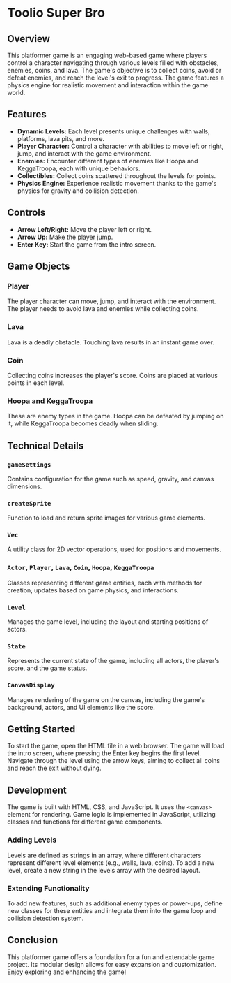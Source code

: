 # Toolio Super Bro

## Overview
This platformer game is an engaging web-based game where players control a character navigating through various levels filled with obstacles, enemies, coins, and lava. The game's objective is to collect coins, avoid or defeat enemies, and reach the level's exit to progress. The game features a physics engine for realistic movement and interaction within the game world.

## Features
- **Dynamic Levels:** Each level presents unique challenges with walls, platforms, lava pits, and more.
- **Player Character:** Control a character with abilities to move left or right, jump, and interact with the game environment.
- **Enemies:** Encounter different types of enemies like Hoopa and KeggaTroopa, each with unique behaviors.
- **Collectibles:** Collect coins scattered throughout the levels for points.
- **Physics Engine:** Experience realistic movement thanks to the game's physics for gravity and collision detection.

## Controls
- **Arrow Left/Right:** Move the player left or right.
- **Arrow Up:** Make the player jump.
- **Enter Key:** Start the game from the intro screen.

## Game Objects
### Player
The player character can move, jump, and interact with the environment. The player needs to avoid lava and enemies while collecting coins.

### Lava
Lava is a deadly obstacle. Touching lava results in an instant game over.

### Coin
Collecting coins increases the player's score. Coins are placed at various points in each level.

### Hoopa and KeggaTroopa
These are enemy types in the game. Hoopa can be defeated by jumping on it, while KeggaTroopa becomes deadly when sliding.

## Technical Details
### `gameSettings`
Contains configuration for the game such as speed, gravity, and canvas dimensions.

### `createSprite`
Function to load and return sprite images for various game elements.

### `Vec`
A utility class for 2D vector operations, used for positions and movements.

### `Actor`, `Player`, `Lava`, `Coin`, `Hoopa`, `KeggaTroopa`
Classes representing different game entities, each with methods for creation, updates based on game physics, and interactions.

### `Level`
Manages the game level, including the layout and starting positions of actors.

### `State`
Represents the current state of the game, including all actors, the player's score, and the game status.

### `CanvasDisplay`
Manages rendering of the game on the canvas, including the game's background, actors, and UI elements like the score.

## Getting Started
To start the game, open the HTML file in a web browser. The game will load the intro screen, where pressing the Enter key begins the first level. Navigate through the level using the arrow keys, aiming to collect all coins and reach the exit without dying.

## Development
The game is built with HTML, CSS, and JavaScript. It uses the `<canvas>` element for rendering. Game logic is implemented in JavaScript, utilizing classes and functions for different game components.

### Adding Levels
Levels are defined as strings in an array, where different characters represent different level elements (e.g., walls, lava, coins). To add a new level, create a new string in the levels array with the desired layout.

### Extending Functionality
To add new features, such as additional enemy types or power-ups, define new classes for these entities and integrate them into the game loop and collision detection system.

## Conclusion
This platformer game offers a foundation for a fun and extendable game project. Its modular design allows for easy expansion and customization. Enjoy exploring and enhancing the game!
